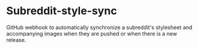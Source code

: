 # Subreddit-style-sync
GitHub webhook to automatically synchronize a subreddit's stylesheet and accompanying images when they are pushed or when there is a new release.

